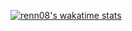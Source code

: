 [![renn08's wakatime stats](https://github-readme-stats-peach-two.vercel.app/api/wakatime?username=renn08&theme=dracula)](https://github.com/anuraghazra/github-readme-stats)




